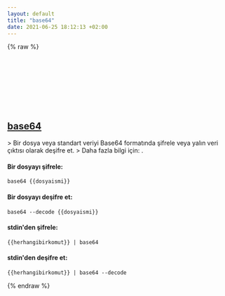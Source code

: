 ```yaml
---
layout: default
title: "base64"
date: 2021-06-25 18:12:13 +02:00
---
```

{% raw %}
<h2 id="base64">
  <a href="/tr/common/base64.html">base64</a> <a href="#base64"><svg class="icon">
    <use href="/assets/images/unicode_sprite.svg#link" />
  </svg></a>
</h2>
> Bir dosya veya standart veriyi Base64 formatında şifrele veya yalın veri çıktısı olarak deşifre et.
> Daha fazla bilgi için: <https://www.gnu.org/software/coreutils/base64>.

#### Bir dosyayı şifrele:
```shell
base64 {{dosyaismi}}
```
#### Bir dosyayı deşifre et:
```shell
base64 --decode {{dosyaismi}}
```
#### stdin'den şifrele:
```shell
{{herhangibirkomut}} | base64
```
#### stdin'den deşifre et:
```shell
{{herhangibirkomut}} | base64 --decode
```
{% endraw %}